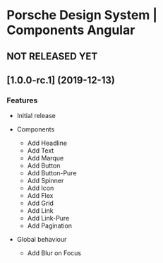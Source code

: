 # Porsche Design System | Components Angular

## NOT RELEASED YET


## [1.0.0-rc.1] (2019-12-13)

### Features
* Initial release

* Components
  * Add Headline
  * Add Text
  * Add Marque
  * Add Button
  * Add Button-Pure
  * Add Spinner
  * Add Icon
  * Add Flex
  * Add Grid
  * Add Link
  * Add Link-Pure
  * Add Pagination
  
* Global behaviour
  * Add Blur on Focus
